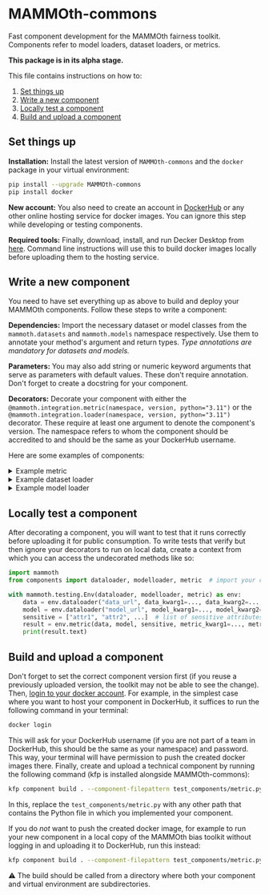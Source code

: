 # MAMMOth-commons

Fast component development for the MAMMOth fairness toolkit.
Components refer to model loaders, dataset loaders, or metrics.

**This package is in its alpha stage.**

This file contains instructions on how to:
1. [Set things up](#set-things-up)
2. [Write a new component](#write-a-new-component)
3. [Locally test a component](#locally-test-a-component)
4. [Build and upload a component](#build-and-upload-a-component)

## Set things up

**Installation:** Install the latest version of `MAMMOth-commons`
and the `docker` package in your virtual environment:

```bash
pip install --upgrade MAMMOth-commons
pip install docker
```

**New account:** You also need to create an account in
[DockerHub](!https://hub.docker.com/) or any other online
hosting service for docker images. You can ignore this step
while developing or testing components.

**Required tools:** Finally, download, install, and run Decker Desktop
from [here](https://docs.docker.com/get-docker/). Command 
line instructions will use this to build docker images locally
before uploading them to the hosting service.

## Write a new component

You need to have set everything up as above to build and
deploy your MAMMOth components. Follow these steps
to write a component:

**Dependencies:** Import the necessary dataset or model classes
from the `mammoth.datasets`
and `mammoth.models` namespace respectively. 
Use them to annotate your method's argument
and return types. *Type annotations are mandatory for 
datasets and models.*

**Parameters:** You may also add string or numeric keyword arguments that serve
as parameters with default values. These don't require annotation. Don't forget to create a docstring for your component. 

**Decorators:** Decorate your component with either the 
`@mammoth.integration.metric(namespace, version, python="3.11")` or 
the `@mammoth.integration.loader(namespace, version, python="3.11")` decorator. 
These require at least one argument to denote
the component's version. The namespace refers to whom the component
should be accredited to and should be the same as your DockerHub 
username.

Here are some examples of components:

<details>
<summary>Example metric</summary>

```python
from mammoth.datasets import CSV
from mammoth.models import ONNX
from mammoth.exports import Markdown
from typing import Dict, List
from mammoth.integration import metric


@metric(namespace="...", version="v001", python="3.11")
def new_metric(
    dataset: CSV,
    model: ONNX,
    sensitive: List[str],
    parameters: Dict[str, any] = None,
) -> Markdown:
    """Write your metric's description here.
    """
    return Markdown("#Results\nThese are the results.")

```
</details>


<details>
<summary>Example dataset loader</summary>

```python
from mammoth.datasets import CSV
from mammoth.integration import loader

@loader(namespace="...", version="v001", python="3.11")
def data_csv_loader(
    path: str,
    delimiter: str = ",",
) -> CSV:
    """This is a CSV loader.
    """
    # load from path given delimiter or other arguments
    return CSV(
        ...  # add arguments here
    )
```
</details>


<details>
<summary>Example model loader</summary>

```python
from mammoth.models import ONNX
from mammoth.integration import loader

@loader(namespace="...", version="v001", python="3.11")
def model_onnx(
    path: str
) -> ONNX:
    """This is an ONNX loader.
    """
    return ONNX(path)

```
</details>

## Locally test a component

After decorating a component, you will want to test that it
runs correctly before uploading it for public consumption.
To write tests that
verify but then ignore your decorators to run on local data, 
create a context from which you can access the undecorated methods 
like so:

```Python
import mammoth
from components import dataloader, modelloader, metric  # import your components here

with mammoth.testing.Env(dataloader, modelloader, metric) as env:
    data = env.dataloader("data_url", data_kwarg1=..., data_kwarg2=..., ...)
    model = env.dataloader("model_url", model_kwarg1=..., model_kwarg2=..., ...)
    sensitive = ["attr1", "attr2", ...]  # list of sensitive attributes
    result = env.metric(data, model, sensitive, metric_kwarg1=..., metric_kwarg2=..., ...) 
    print(result.text)
```


## Build and upload a component

Don't forget to set the correct component version first (if you reuse 
a previously uploaded version, the toolkit may not be able to see the change).
Then, [login to your docker account](https://docs.docker.com/engine/reference/commandline/login/).
For example, in the simplest case where you want to host your component
in DockerHub, it suffices to run the following command in your terminal:

```bash
docker login
```

This will ask for your DockerHub username (if you are not part of
a team in DockerHub, this should be the same as your namespace) 
and password. This way, your terminal will have
permission to push the created docker images there. Finally,
create and upload a technical component by running the following
command (kfp is installed alongside MAMMOth-commons):

```bash
kfp component build . --component-filepattern test_components/metric.py 
```

In this, replace the `test_components/metric.py` with any other path
that contains the Python file in which you implemented your component. 

If you do *not* want to push the created docker image, for
example to run your new component in a local copy of the MAMMOth
bias toolkit without logging in and uploading it to DockerHub, run
this instead:

```bash
kfp component build . --component-filepattern test_components/metric.py --no-push-image
````

:warning: The build should be called from a directory where both your
component and virtual environment are subdirectories.
